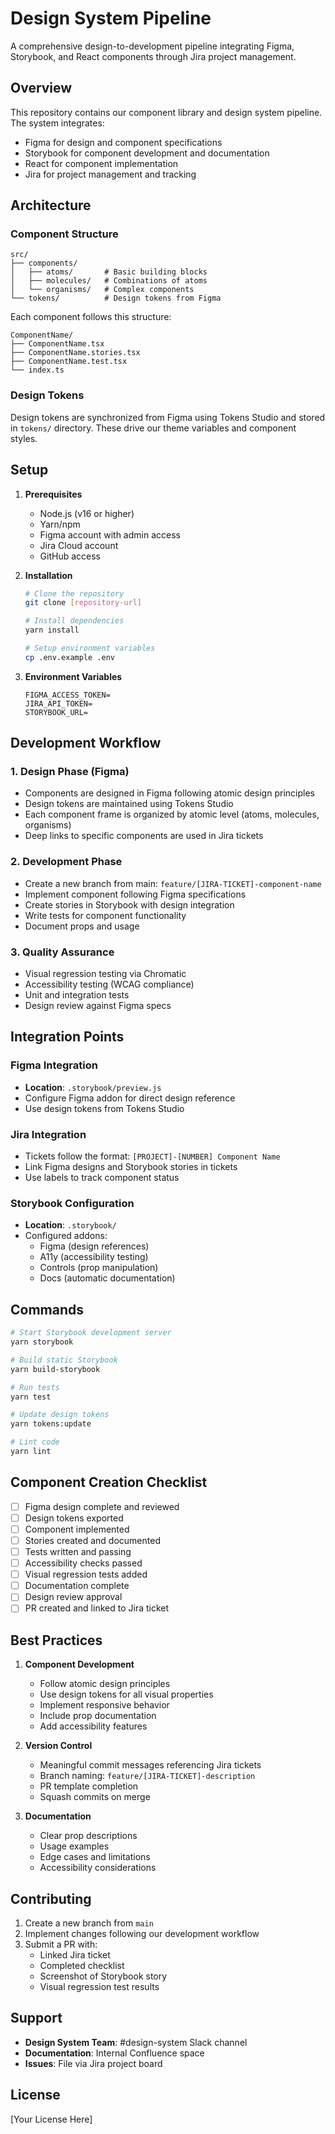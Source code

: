 # Design System Pipeline

A comprehensive design-to-development pipeline integrating Figma, Storybook, and React components through Jira project management.

## Overview

This repository contains our component library and design system pipeline. The system integrates:

- Figma for design and component specifications
- Storybook for component development and documentation
- React for component implementation
- Jira for project management and tracking

## Architecture

### Component Structure

```
src/
├── components/
│   ├── atoms/       # Basic building blocks
│   ├── molecules/   # Combinations of atoms
│   └── organisms/   # Complex components
└── tokens/          # Design tokens from Figma
```

Each component follows this structure:

```
ComponentName/
├── ComponentName.tsx
├── ComponentName.stories.tsx
├── ComponentName.test.tsx
└── index.ts
```

### Design Tokens

Design tokens are synchronized from Figma using Tokens Studio and stored in `tokens/` directory. These drive our theme variables and component styles.

## Setup

1. **Prerequisites**

   - Node.js (v16 or higher)
   - Yarn/npm
   - Figma account with admin access
   - Jira Cloud account
   - GitHub access

2. **Installation**

   ```bash
   # Clone the repository
   git clone [repository-url]

   # Install dependencies
   yarn install

   # Setup environment variables
   cp .env.example .env
   ```

3. **Environment Variables**
   ```
   FIGMA_ACCESS_TOKEN=
   JIRA_API_TOKEN=
   STORYBOOK_URL=
   ```

## Development Workflow

### 1. Design Phase (Figma)

- Components are designed in Figma following atomic design principles
- Design tokens are maintained using Tokens Studio
- Each component frame is organized by atomic level (atoms, molecules, organisms)
- Deep links to specific components are used in Jira tickets

### 2. Development Phase

- Create a new branch from main: `feature/[JIRA-TICKET]-component-name`
- Implement component following Figma specifications
- Create stories in Storybook with design integration
- Write tests for component functionality
- Document props and usage

### 3. Quality Assurance

- Visual regression testing via Chromatic
- Accessibility testing (WCAG compliance)
- Unit and integration tests
- Design review against Figma specs

## Integration Points

### Figma Integration

- **Location**: `.storybook/preview.js`
- Configure Figma addon for direct design reference
- Use design tokens from Tokens Studio

### Jira Integration

- Tickets follow the format: `[PROJECT]-[NUMBER] Component Name`
- Link Figma designs and Storybook stories in tickets
- Use labels to track component status

### Storybook Configuration

- **Location**: `.storybook/`
- Configured addons:
  - Figma (design references)
  - A11y (accessibility testing)
  - Controls (prop manipulation)
  - Docs (automatic documentation)

## Commands

```bash
# Start Storybook development server
yarn storybook

# Build static Storybook
yarn build-storybook

# Run tests
yarn test

# Update design tokens
yarn tokens:update

# Lint code
yarn lint
```

## Component Creation Checklist

- [ ] Figma design complete and reviewed
- [ ] Design tokens exported
- [ ] Component implemented
- [ ] Stories created and documented
- [ ] Tests written and passing
- [ ] Accessibility checks passed
- [ ] Visual regression tests added
- [ ] Documentation complete
- [ ] Design review approval
- [ ] PR created and linked to Jira ticket

## Best Practices

1. **Component Development**

   - Follow atomic design principles
   - Use design tokens for all visual properties
   - Implement responsive behavior
   - Include prop documentation
   - Add accessibility features

2. **Version Control**

   - Meaningful commit messages referencing Jira tickets
   - Branch naming: `feature/[JIRA-TICKET]-description`
   - PR template completion
   - Squash commits on merge

3. **Documentation**
   - Clear prop descriptions
   - Usage examples
   - Edge cases and limitations
   - Accessibility considerations

## Contributing

1. Create a new branch from `main`
2. Implement changes following our development workflow
3. Submit a PR with:
   - Linked Jira ticket
   - Completed checklist
   - Screenshot of Storybook story
   - Visual regression test results

## Support

- **Design System Team**: #design-system Slack channel
- **Documentation**: Internal Confluence space
- **Issues**: File via Jira project board

## License

[Your License Here]
